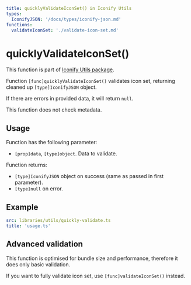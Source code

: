 ```yaml
title: quicklyValidateIconSet() in Iconify Utils
types:
  IconifyJSON: '/docs/types/iconify-json.md'
functions:
  validateIconSet: './validate-icon-set.md'
```

# quicklyValidateIconSet()

This function is part of [Iconify Utils package](./index.md).

Function `[func]quicklyValidateIconSet()` validates icon set, returning cleaned up `[type]IconifyJSON` object.

If there are errors in provided data, it will return `null`.

This function does not check metadata.

## Usage

Function has the following parameter:

- `[prop]data`, `[type]object`. Data to validate.

Function returns:

- `[type]IconifyJSON` object on success (same as passed in first parameter).
- `[type]null` on error.

## Example

```yaml
src: libraries/utils/quickly-validate.ts
title: 'usage.ts'
```

## Advanced validation

This function is optimised for bundle size and performance, therefore it does only basic validation.

If you want to fully validate icon set, use `[func]validateIconSet()` instead.
